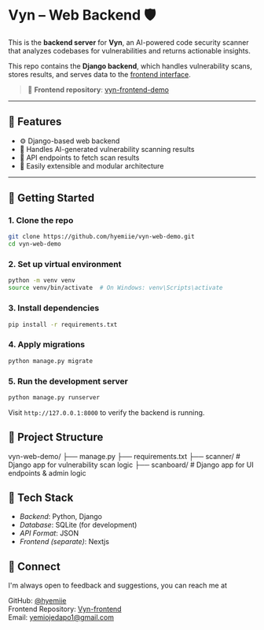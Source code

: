# Vyn – Web Backend 🛡️

This is the **backend server** for **Vyn**, an AI-powered code security scanner that analyzes codebases for vulnerabilities and returns actionable insights.


This repo contains the **Django backend**, which handles vulnerability scans, stores results, and serves data to the [frontend interface](https://github.com/hyemiie/vyn_web_scanner).

> 🔗 **Frontend repository**: [vyn-frontend-demo](https://github.com/hyemiie/vyn_web_scanner)

---

## 🔧 Features

- ⚙️ Django-based web backend
- 🧠 Handles AI-generated vulnerability scanning results
- 🔐 API endpoints to fetch scan results
- 🌱 Easily extensible and modular architecture

---

## 🚀 Getting Started

### 1. Clone the repo

```bash
git clone https://github.com/hyemiie/vyn-web-demo.git
cd vyn-web-demo
```

### 2. Set up virtual environment
```bash
python -m venv venv
source venv/bin/activate  # On Windows: venv\Scripts\activate
```

### 3. Install dependencies
```bash
pip install -r requirements.txt
```

### 4. Apply migrations
```bash
python manage.py migrate
```

### 5. Run the development server
```bash
python manage.py runserver
```
Visit `http://127.0.0.1:8000` to verify the backend is running.



## 📁 Project Structure

vyn-web-demo/
├── manage.py
├── requirements.txt
├── scanner/        # Django app for vulnerability scan logic
├── scanboard/      # Django app for UI endpoints & admin logic


## 🧱 Tech Stack
- *Backend*: Python, Django
- *Database*: SQLite (for development)
- *API Format*: JSON
- *Frontend (separate)*: Nextjs

## 🤝 Connect
I'm always open to feedback and suggestions, you can reach me at 

GitHub: [@hyemiie](https://github.com/hyemiie)  
Frontend Repository: [Vyn-frontend](https://github.com/hyemiie/vyn_web_scanner)  
Email: yemiojedapo1@gmail.com


